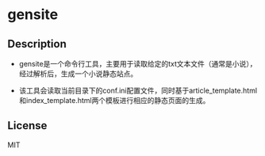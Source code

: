 # gensite

## Description
* gensite是一个命令行工具，主要用于读取给定的txt文本文件（通常是小说），经过解析后，生成一个小说静态站点。

* 该工具会读取当前目录下的conf.ini配置文件，同时基于article_template.html和index_template.html两个模板进行相应的静态页面的生成。

## License

MIT

